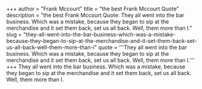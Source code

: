 +++
author = "Frank Mccourt"
title = "the best Frank Mccourt Quote"
description = "the best Frank Mccourt Quote: They all went into the bar business. Which was a mistake, because they began to sip at the merchandise and it set them back, set us all back. Well, them more than I."
slug = "they-all-went-into-the-bar-business-which-was-a-mistake-because-they-began-to-sip-at-the-merchandise-and-it-set-them-back-set-us-all-back-well-them-more-than-i"
quote = '''They all went into the bar business. Which was a mistake, because they began to sip at the merchandise and it set them back, set us all back. Well, them more than I.'''
+++
They all went into the bar business. Which was a mistake, because they began to sip at the merchandise and it set them back, set us all back. Well, them more than I.
